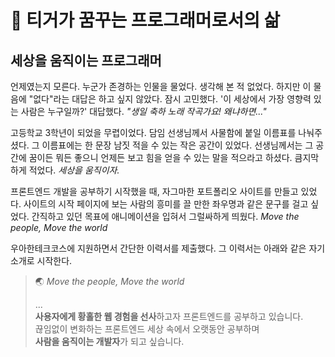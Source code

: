# 🐯 티거가 꿈꾸는 프로그래머로서의 삶

## 세상을 움직이는 프로그래머

언제였는지 모른다. 누군가 존경하는 인물을 물었다. 생각해 본 적 없었다. 하지만 이 물음에 "없다"라는 대답은 하고 싶지 않았다. 잠시 고민했다. '이 세상에서 가장 영향력 있는 사람은 누구일까?' 대답했다. _"생일 축하 노래 작곡가요! 왜냐하면..."_

고등학교 3학년이 되었을 무렵이었다. 담임 선생님께서 사물함에 붙일 이름표를 나눠주셨다. 그 이름표에는 한 문장 남짓 적을 수 있는 작은 공간이 있었다. 선생님께서는 그 공간에 꿈이든 뭐든 좋으니 언제든 보고 힘을 얻을 수 있는 말을 적으라고 하셨다. 큼지막하게 적었다. _세상을 움직이자._

프론트엔드 개발을 공부하기 시작했을 때, 자그마한 포트폴리오 사이트를 만들고 있었다. 사이트의 시작 페이지에 보는 사람의 흥미를 끌 만한 좌우명과 같은 문구를 걸고 싶었다. 간직하고 있던 목표에 애니메이션을 입혀서 그럴싸하게 띄웠다. _Move the people, Move the world_

우아한테크코스에 지원하면서 간단한 이력서를 제출했다. 그 이력서는 아래와 같은 자기소개로 시작한다.

> 🌏 _Move the people, Move the world_
>
> ...\
> **사용자에게 황홀한 웹 경험을 선사**하고자 프론트엔드를 공부하고 있습니다.\
> 끊임없이 변화하는 프론트엔드 세상 속에서 오랫동안 공부하며\
> **사람을 움직이는 개발자**가 되고 싶습니다.
